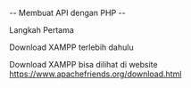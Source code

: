 -- Membuat API dengan PHP --

Langkah Pertama

Download XAMPP terlebih dahulu

Download XAMPP bisa dilihat di website https://www.apachefriends.org/download.html
